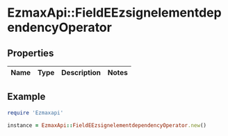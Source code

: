 # EzmaxApi::FieldEEzsignelementdependencyOperator

## Properties

| Name | Type | Description | Notes |
| ---- | ---- | ----------- | ----- |

## Example

```ruby
require 'Ezmaxapi'

instance = EzmaxApi::FieldEEzsignelementdependencyOperator.new()
```

